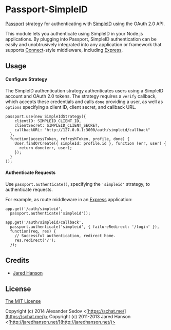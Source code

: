 # Passport-SimpleID

[Passport](http://passportjs.org/) strategy for authenticating with [SimpleID](https://id.schat.me)
using the OAuth 2.0 API.

This module lets you authenticate using SimpleID in your Node.js applications.
By plugging into Passport, SimpleID authentication can be easily and
unobtrusively integrated into any application or framework that supports
[Connect](http://www.senchalabs.org/connect/)-style middleware, including
[Express](http://expressjs.com/).

## Usage

#### Configure Strategy

The SimpleID authentication strategy authenticates users using a SimpleID account
and OAuth 2.0 tokens.  The strategy requires a `verify` callback, which accepts
these credentials and calls `done` providing a user, as well as `options`
specifying a client ID, client secret, and callback URL.

    passport.use(new SimpleIdStrategy({
        clientID: SIMPLEID_CLIENT_ID,
        clientSecret: SIMPLEID_CLIENT_SECRET,
        callbackURL: "http://127.0.0.1:3000/auth/simpleid/callback"
      },
      function(accessToken, refreshToken, profile, done) {
        User.findOrCreate({ simpleId: profile.id }, function (err, user) {
          return done(err, user);
        });
      }
    ));

#### Authenticate Requests

Use `passport.authenticate()`, specifying the `'simpleid'` strategy, to
authenticate requests.

For example, as route middleware in an [Express](http://expressjs.com/)
application:

    app.get('/auth/simpleid',
      passport.authenticate('simpleid'));

    app.get('/auth/simpleid/callback', 
      passport.authenticate('simpleid', { failureRedirect: '/login' }),
      function(req, res) {
        // Successful authentication, redirect home.
        res.redirect('/');
      });

## Credits

  - [Jared Hanson](http://github.com/jaredhanson)

## License

[The MIT License](http://opensource.org/licenses/MIT)

Copyright (c) 2014 Alexander Sedov <[https://schat.me/](https://schat.me/)>
Copyright (c) 2011-2013 Jared Hanson <[http://jaredhanson.net/](http://jaredhanson.net/)>

